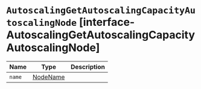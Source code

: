 # `AutoscalingGetAutoscalingCapacityAutoscalingNode` [interface-AutoscalingGetAutoscalingCapacityAutoscalingNode]

| Name | Type | Description |
| - | - | - |
| `name` | [NodeName](./NodeName.md) | &nbsp; |
